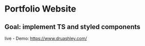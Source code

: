 # Portfolio Website

## Goal: implement TS and styled components

live - Demo: https://www.druashley.com/
